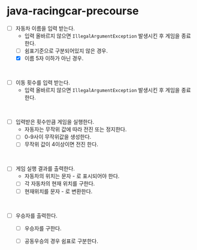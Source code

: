 # java-racingcar-precourse

- [ ] 자동차 이름을 입력 받는다.
    - 입력 올바르지 않으면 `IllegalArgumentException` 발생시킨 후 게임을 종료한다.
    - [ ] 쉼표기준으로 구분되어있지 않은 경우.
    - [x] 이름 5자 이하가 아닌 경우.
<br>

- [ ] 이동 횟수를 입력 받는다.
    - 입력 올바르지 않으면 `IllegalArgumentException` 발생시킨 후 게임을 종료한다.  
<br>

- [ ] 입력받은 횟수만큼 게임을 실행한다.
    - 자동자는 무작위 값에 따라 전진 또는 정지한다.
    - [ ] 0-9사이 무작위값을 생성한다.
    - [ ] 무작위 값이 4이상이면 전진 한다.  
<br>

- [ ] 게임 실행 결과를 출력한다.
    - 자동차의 위치는 문자 - 로 표시되어야 한다.
    - [ ] 각 자동차의 현재 위치를 구한다.
    - [ ] 현재위치를 문자 - 로 변환한다.  
<br>

- [ ] 우승자를 출력한다.
    - [ ] 우승자를 구한다.
    - [ ] 공동우승의 경우 쉼표로 구분한다.

